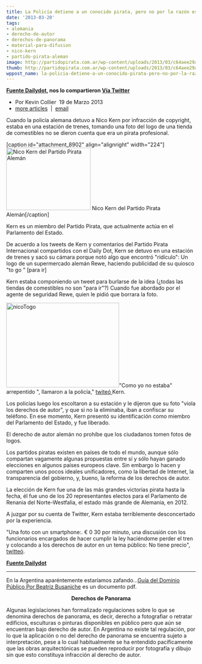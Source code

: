 ```yaml
---
title: La Policía detiene a un conocido pirata, pero no por la razón esperada
date: '2013-03-20'
tags:
- alemania
- derecho-de-autor
- derechos-de-panorama
- material-para-difusion
- nico-kern
- partido-pirata-aleman
image: http://partidopirata.com.ar/wp-content/uploads/2013/03/c64aee29a6a0a4422e48b9a95d8dde61.jpg
thumb: http://partidopirata.com.ar/wp-content/uploads/2013/03/c64aee29a6a0a4422e48b9a95d8dde61-150x150.jpg
wppost_name: la-policia-detiene-a-un-conocido-pirata-pero-no-por-la-razon-esperada
---
```


<strong><a href="http://www.dailydot.com/news/police-detain-pirate-grocery-photo-copyright/" target="_blank">Fuente Dailydot</a>, nos lo compartieron <a href="https://twitter.com/indigocat" target="_blank">Vía Twitter</a></strong>
<ul>
	<li>Por Kevin Collier  19 de <time datetime="2013-03-19">Marzo 2013</time></li>
	<li><a href="http://www.dailydot.com/authors/kevin-collier/">more articles</a>  |  <a href="mailto:kcollier@dailydot.com?subject=Police%20detain%20a%20known%20pirate%2C%20but%20not%20for%20the%20reason%20you%27d%20expect">email</a></li>
</ul>
Cuando la policía alemana detuvo a Nico Kern por infracción de copyright,  estaba en una estación de trenes, tomando una foto del logo de una tienda de comestibles no se dieron cuenta que era un pirata profesional.

[caption id="attachment_8902" align="alignright" width="224"]<a href="http://partidopirata.com.ar/wp-content/uploads/2013/03/c64aee29a6a0a4422e48b9a95d8dde61.jpg"><img class="size-full wp-image-8902" alt=" Nico Kern del Partido Pirata Alemán" src="http://partidopirata.com.ar/wp-content/uploads/2013/03/c64aee29a6a0a4422e48b9a95d8dde61.jpg" width="224" height="166" /></a> Nico Kern del Partido Pirata Alemán[/caption]

Kern es un miembro del Partido Pirata, que actualmente actúa en el Parlamento del Estado.

De acuerdo a los tweets de Kern y comentarios del Partido Pirata Internacional compartidos con el Daily Dot, Kern se detuvo en una estación de trenes y sacó su cámara porque notó algo que encontró "ridículo": Un logo de un supermercado alemán Rewe, haciendo publicidad de su quiosco "to go " [para ir]

Kern estaba componiendo un tweet para burlarse de la idea (¿todas las tiendas de comestibles no son "para ir"?) Cuando fue abordado por el agente de seguridad Rewe, quien le pidió que borrara la foto.

<a href="http://partidopirata.com.ar/wp-content/uploads/2013/03/nicoTogo.jpg"><img class="aligncenter size-medium wp-image-8903" alt="nicoTogo" src="http://partidopirata.com.ar/wp-content/uploads/2013/03/nicoTogo-300x225.jpg" width="300" height="225" /></a>"Como yo no estaba" arrepentido ", llamaron a la policía," <a href="https://twitter.com/TeilerDoehrden/status/313773775944552449">twiteó </a> Kern.

Los policías luego los escoltaron a su estación y le dijeron que su foto "viola los derechos de autor", y que si no la eliminaba, iban a confiscar su teléfono. En ese momento, Kern presentó su identificación como miembro del Parlamento del Estado, y fue liberado.

El derecho de autor alemán no prohíbe que los ciudadanos tomen fotos de logos.

Los partidos piratas existen en países de todo el mundo, aunque sólo compartan vagamente algunas propuestas entre sí y sólo hayan ganado elecciones en algunos países europeos clave. Sin embargo lo hacen y comparten unos pocos ideales unificadores, como la libertad de Internet, la transparencia del gobierno, y, bueno, la reforma de los derechos de autor.

La elección de Kern fue una de las más grandes victorias pirata hasta la fecha, él fue uno de los 20 representantes electos para el Parlamento de Renania del Norte-Westfalia, el estado más grande de Alemania, en 2012.

A juzgar por su cuenta de Twitter, Kern estaba terríblemente desconcertado por la experiencia.

"Una foto con un smartphone:. € 0 30 por minuto, una discusión con los funcionarios encargados de hacer cumplir la ley haciéndome perder el tren y colocando a los derechos de autor en un tema público: No tiene precio", <a href="https://twitter.com/TeilerDoehrden/status/313783859856687104">twitteó</a>.

<strong><a href="http://www.dailydot.com/news/police-detain-pirate-grocery-photo-copyright/" target="_blank">Fuente Dailydot</a></strong>

<hr />

En la Argentina aparéntemente estaríamos zafando...<a href="http://www.vialibre.org.ar/wp-content/uploads/2010/07/guia.dominio.publico.pdf" target="_blank">Guía del Dominio Público Por Beatriz Busaniche</a> es un documento pdf.
<p style="text-align: center;"><strong>Derechos de Panorama</strong></p>
<p style="text-align: left;">Algunas legislaciones han formalizado regulaciones sobre lo que se denomina derechos de panorama, es decir, derecho a fotografiar o retratar edificios, esculturas o pinturas disponibles en público pero que aún se encuentran bajo derecho de autor. En Argentina no existe tal regulación, por lo que la aplicación o no del derecho de panorama se encuentra sujeto a interpretación, pese a lo cual habitualmente se ha entendido pacíficamente que las obras arquitectónicas se pueden reproducir por fotografía y dibujo sin que esto constituya infracción al derecho de autor.</p>
